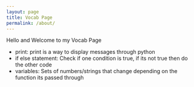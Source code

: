 ```yaml
---
layout: page
title: Vocab Page
permalink: /about/
---
```


Hello and Welcome to my Vocab Page

- print: print is a way to display messages through python
- if else statement: Check if one condition is true, if its not true then do the other code
- variables: Sets of numbers/strings that change depending on the function its passed through

